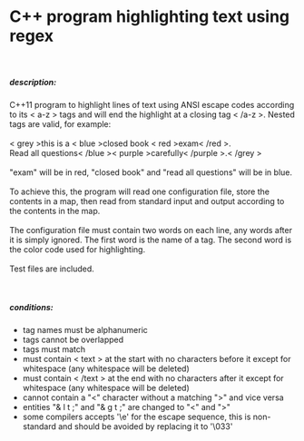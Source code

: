 # C++ program highlighting text using regex
</br>
<h5>description:</h5>
<p>
C++11 program to highlight lines of text using ANSI escape codes according to its < a-z > tags and will end the highlight at a closing tag < /a-z >. Nested tags are valid, for example:
</br></br>
< grey >this is a < blue >closed book < red >exam< /red >. 
</br>Read all questions< /blue >< purple >carefully< /purple >.< /grey >
</br></br>
"exam" will be in red, "closed book" and "read all questions" will be in blue.
</br></br>
To achieve this, the program will read one configuration file, store the contents in a map, then read from standard input and output according to the contents in the map.
</br></br>
The configuration file must contain two words on each line, any words after it is simply ignored. The first word is the name of a tag. The second word is the color code used for highlighting.
</br></br>
Test files are included.
</p>
</br>
<h5>conditions:</h5>
<p><ul>
	<li>tag names must be alphanumeric</li>
	<li>tags cannot be overlapped</li>
	<li>tags must match</li>
	<li>must contain < text > at the start with no characters before it except for whitespace (any whitespace will be deleted)</li>
	<li>must contain < /text > at the end with no characters after it except for whitespace (any whitespace will be deleted)</li>
	<li> cannot contain a "<" character without a matching ">" and vice versa</li>
	<li>entities "& l t ;" and "& g t ;" are changed to "<" and ">"</li>
	<li>some compilers accepts '\e' for the escape sequence, this is non-standard and should be avoided by replacing it to '\033'</li>
</p></ul>
</br>